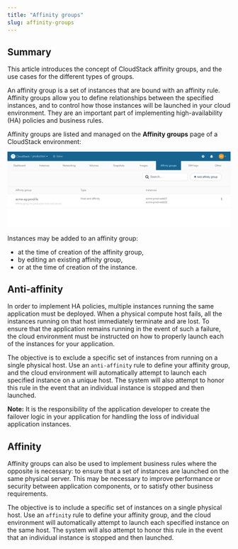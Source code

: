 ```yaml
---
title: "Affinity groups"
slug: affinity-groups
---
```



## Summary

This article introduces the concept of CloudStack affinity groups, and the use cases for the different types of groups.

An affinity group is a set of instances that are bound with an affinity rule. Affinity groups allow you to define relationships between the specified instances, and to control how those instances will be launched in your cloud environment. They are an important part of implementing high-availability \(HA\) policies and business rules.

Affinity groups are listed and managed on the **Affinity groups** page of a CloudStack environment:

![Screenshot of the Affinity groups page in a CloudStack environment](/assets/cs-affinity-groups-en.png "The Affinity groups page in a CloudStack environment with a single affinity group listed")

Instances may be added to an affinity group:

-   at the time of creation of the affinity group,
-   by editing an existing affinity group,
-   or at the time of creation of the instance.

## Anti-affinity

In order to implement HA policies, multiple instances running the same application must be deployed. When a physical compute host fails, all the instances running on that host immediately terminate and are lost. To ensure that the application remains running in the event of such a failure, the cloud environment must be instructed on how to properly launch each of the instances for your application.

The objective is to exclude a specific set of instances from running on a single physical host. Use an `anti-affinity` rule to define your affinity group, and the cloud environment will automatically attempt to launch each specified instance on a unique host. The system will also attempt to honor this rule in the event that an individual instance is stopped and then launched.

**Note:** It is the responsibility of the application developer to create the failover logic in your application for handling the loss of individual application instances.

## Affinity

Affinity groups can also be used to implement business rules where the opposite is necessary: to ensure that a set of instances are launched on the same physical server. This may be necessary to improve performance or security between application components, or to satisfy other business requirements.

The objective is to include a specific set of instances on a single physical host. Use an `affinity` rule to define your affinity group, and the cloud environment will automatically attempt to launch each specified instance on the same host. The system will also attempt to honor this rule in the event that an individual instance is stopped and then launched.

